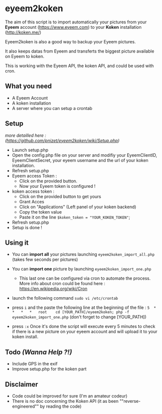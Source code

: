 # eyeem2koken

The aim of this script is to import automatically your pictures from your __Eyeem__ account (https://www.eyeem.com) to your __Koken__ installation (http://koken.me/)

Eyeem2koken is also a good way to backup your Eyeem pictures.

It also keeps datas from Eyeem and transferts the biggest picture available on Eyeem to koken.

This is working with the Eyeem API, the koken API, and could be used with cron.

What you need 
---------------------
* A Eyeem Account
* A koken installation
* A server where you can setup a crontab

Setup 
---------------------
*more detailled here : (https://github.com/pnizet/eyeem2koken/wiki/Setup.php)*
* Launch setup.php
* Open the config.php file on your server and modifiy your EyeemClientID, EyeemClientSecret, your eyeem username and the url of your koken installation.
* Refresh setup.php
* Eyeem access Token : 
	* Click on the provided button.
	* Now your Eyeem token is configured !
* koken access token : 
	* Click on the provided button to get yours
	* Grant Acces
	* Click on "Applications" (Left panel of your koken backend)
	* Copy the token value
	* Paste it on the line  `$koken_token = "YOUR_KOKEN_TOKEN"`;
* Refresh setup.php
* Setup is done !


Using it 
---------------------
* You can **import all** your pictures launching `eyeem2koken_import_all.php` (takes few seconds per pictures)
* You can **import one** picture by launching `eyeem2koken_import_one.php`

	* This last one can be configured via cron to automate the process. More info about cron could be found here : https://en.wikipedia.org/wiki/Cron
 * launch the following command `sudo vi /etc/crontab`
 * press `i` and the paste the following line at the beginning of the file : `5  *   *   *   *   root    cd [YOUR_PATH]/eyeem2koken; php -f eyeem2koken_import_one.php` (don't forget to change [YOUR_PATH])
 * press `:x`
 Once it's done the script will execute every 5 minutes to check if there is a new picture on your eyeem account and will upload it to your koken install.

Todo *(Wanna Help ?!)*
---------------------
* Include GPS in the exif
* Improve setup.php for the koken part

Disclaimer
---------------------
* Code could be improved for sure (I'm an amateur codeur)
* There is no doc concerning the Koken API (it as been ""reverse-engineered"" by reading the code)
